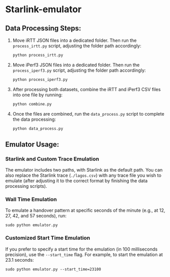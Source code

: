# Starlink-emulator

## Data Processing Steps:
1. Move iRTT JSON files into a dedicated folder. Then run the `process_irtt.py` script, adjusting the folder path accordingly:

    ```bash
    python process_irtt.py
    ```

2. Move iPerf3 JSON files into a dedicated folder. Then run the `process_iperf3.py` script, adjusting the folder path accordingly:

    ```bash
    python process_iperf3.py
    ```

3. After processing both datasets, combine the iRTT and iPerf3 CSV files into one file by running:

    ```bash
    python combine.py
    ```

4. Once the files are combined, run the `data_process.py` script to complete the data processing:

    ```bash
    python data_process.py
    ```

## Emulator Usage:

### Starlink and Custom Trace Emulation
The emulator includes two paths, with Starlink as the default path. You can also replace the Starlink trace (`./lagos.csv`) with any trace file you wish to emulate (after adjusting it to the correct format by finishing the data processing scripts).

### Wall Time Emulation
To emulate a handover pattern at specific seconds of the minute (e.g., at 12, 27, 42, and 57 seconds), run:

    sudo python emulator.py

### Customized Start Time Emulation
If you prefer to specify a start time for the emulation (in 100 milliseconds precision), use the `--start_time` flag. For example, to start the emulation at 23.1 seconds:

    sudo python emulator.py --start_time=23100

